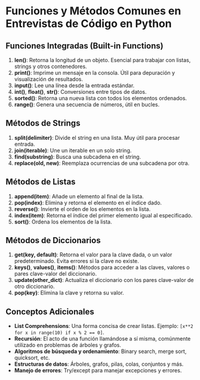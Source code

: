 # Funciones y Métodos Comunes en Entrevistas de Código en Python

## Funciones Integradas (Built-in Functions)

1. **len()**: Retorna la longitud de un objeto. Esencial para trabajar con listas, strings y otros contenedores.
2. **print()**: Imprime un mensaje en la consola. Útil para depuración y visualización de resultados.
3. **input()**: Lee una línea desde la entrada estándar.
4. **int()**, **float()**, **str()**: Conversiones entre tipos de datos.
5. **sorted()**: Retorna una nueva lista con todos los elementos ordenados.
6. **range()**: Genera una secuencia de números, útil en bucles.

## Métodos de Strings

1. **split(delimiter)**: Divide el string en una lista. Muy útil para procesar entrada.
2. **join(iterable)**: Une un iterable en un solo string.
3. **find(substring)**: Busca una subcadena en el string.
4. **replace(old, new)**: Reemplaza ocurrencias de una subcadena por otra.

## Métodos de Listas

1. **append(item)**: Añade un elemento al final de la lista.
2. **pop(index)**: Elimina y retorna el elemento en el índice dado. 
3. **reverse()**: Invierte el orden de los elementos en la lista.
4. **index(item)**: Retorna el índice del primer elemento igual al especificado.
5. **sort()**: Ordena los elementos de la lista.

## Métodos de Diccionarios

1. **get(key, default)**: Retorna el valor para la clave dada, o un valor predeterminado. Evita errores si la clave no existe.
2. **keys()**, **values()**, **items()**: Métodos para acceder a las claves, valores o pares clave-valor del diccionario.
3. **update(other_dict)**: Actualiza el diccionario con los pares clave-valor de otro diccionario.
4. **pop(key)**: Elimina la clave y retorna su valor.

## Conceptos Adicionales

- **List Comprehensions**: Una forma concisa de crear listas. Ejemplo: `[x**2 for x in range(10) if x % 2 == 0]`.
- **Recursión**: El acto de una función llamándose a sí misma, comúnmente utilizado en problemas de árboles y grafos.
- **Algoritmos de búsqueda y ordenamiento**: Binary search, merge sort, quicksort, etc.
- **Estructuras de datos**: Árboles, grafos, pilas, colas, conjuntos y más.
- **Manejo de errores**: Try/except para manejar excepciones y errores.

